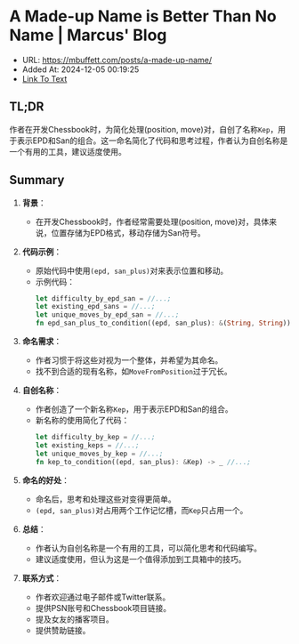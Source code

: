 # A Made-up Name is Better Than No Name | Marcus' Blog
- URL: https://mbuffett.com/posts/a-made-up-name/
- Added At: 2024-12-05 00:19:25
- [Link To Text](2024-12-05-a-made-up-name-is-better-than-no-name-marcus'-blog_raw.md)

## TL;DR
作者在开发Chessbook时，为简化处理(position, move)对，自创了名称`Kep`，用于表示EPD和San的组合。这一命名简化了代码和思考过程，作者认为自创名称是一个有用的工具，建议适度使用。

## Summary
1. **背景**：
   - 在开发Chessbook时，作者经常需要处理(position, move)对，具体来说，位置存储为EPD格式，移动存储为San符号。

2. **代码示例**：
   - 原始代码中使用`(epd, san_plus)`对来表示位置和移动。
   - 示例代码：
     ```rust
     let difficulty_by_epd_san = //...;
     let existing_epd_sans = //...;
     let unique_moves_by_epd_san = //...;
     fn epd_san_plus_to_condition((epd, san_plus): &(String, String)) -> _ //...;
     ```

3. **命名需求**：
   - 作者习惯于将这些对视为一个整体，并希望为其命名。
   - 找不到合适的现有名称，如`MoveFromPosition`过于冗长。

4. **自创名称**：
   - 作者创造了一个新名称`Kep`，用于表示EPD和San的组合。
   - 新名称的使用简化了代码：
     ```rust
     let difficulty_by_kep = //...;
     let existing_keps = //...;
     let unique_moves_by_kep = //...;
     fn kep_to_condition((epd, san_plus): &Kep) -> _ //...;
     ```

5. **命名的好处**：
   - 命名后，思考和处理这些对变得更简单。
   - `(epd, san_plus)`对占用两个工作记忆槽，而`Kep`只占用一个。

6. **总结**：
   - 作者认为自创名称是一个有用的工具，可以简化思考和代码编写。
   - 建议适度使用，但认为这是一个值得添加到工具箱中的技巧。

7. **联系方式**：
   - 作者欢迎通过电子邮件或Twitter联系。
   - 提供PSN账号和Chessbook项目链接。
   - 提及女友的播客项目。
   - 提供赞助链接。
